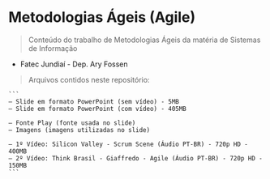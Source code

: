 # Metodologias Ágeis (Agile)

> Conteúdo do trabalho de Metodologias Ágeis da matéria de Sistemas de Informação
  
  - Fatec Jundiaí - Dep. Ary Fossen

> Arquivos contidos neste repositório:

    ```
    — Slide em formato PowerPoint (sem vídeo) - 5MB
    — Slide em formato PowerPoint (com vídeo) - 405MB

    — Fonte Play (fonte usada no slide)
    — Imagens (imagens utilizadas no slide)

    — 1º Vídeo: Silicon Valley - Scrum Scene (Áudio PT-BR) - 720p HD - 400MB
    — 2º Vídeo: Think Brasil - Giaffredo - Agile (Áudio PT-BR) - 720p HD - 150MB
    ```
